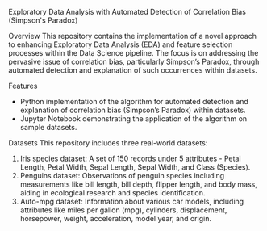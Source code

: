 Exploratory Data Analysis with Automated Detection of Correlation Bias (Simpson's Paradox)

Overview
This repository contains the implementation of a novel approach to enhancing Exploratory Data Analysis (EDA) and feature selection processes within the Data Science pipeline. 
The focus is on addressing the pervasive issue of correlation bias, particularly Simpson’s Paradox, through automated detection and explanation of such occurrences within datasets.

Features
* Python implementation of the algorithm for automated detection and explanation of correlation bias (Simpson’s Paradox) within datasets.
* Jupyter Notebook demonstrating the application of the algorithm on sample datasets.

Datasets
This repository includes three real-world datasets:
1. Iris species dataset: A set of 150 records under 5 attributes - Petal Length, Petal Width, Sepal Length, Sepal Width, and Class (Species).
2. Penguins dataset: Observations of penguin species including measurements like bill length, bill depth, flipper length, and body mass, aiding in ecological research and species identification.
3. Auto-mpg dataset: Information about various car models, including attributes like miles per gallon (mpg), cylinders, displacement, horsepower, weight, acceleration, model year, and origin.
